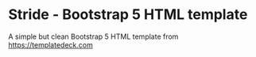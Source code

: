 # Stride - Bootstrap 5 HTML template

A simple but clean Bootstrap 5 HTML template from https://templatedeck.com
